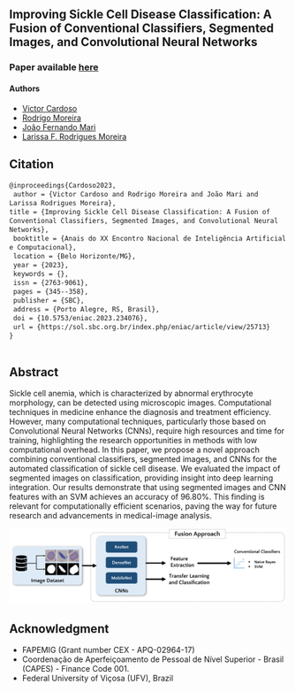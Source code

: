 ## Improving Sickle Cell Disease Classification: A Fusion of Conventional Classifiers, Segmented Images, and Convolutional Neural Networks

### Paper available <a href="https://sol.sbc.org.br/index.php/eniac/article/view/25713" target="_blank">here</a>


#### Authors
- [Victor Cardoso](mailto:victor.cardoso@ufv.br)
- [Rodrigo Moreira](mailto:rodrigo@ufv.br)
- [João Fernando Mari](mailto:joaof.mari@ufv.br)
- [Larissa F. Rodrigues Moreira](mailto:larissa.f.rodrigues@ufv.br)

## Citation

```
@inproceedings{Cardoso2023,
 author = {Victor Cardoso and Rodrigo Moreira and João Mari and Larissa Rodrigues Moreira},
title = {Improving Sickle Cell Disease Classification: A Fusion of Conventional Classifiers, Segmented Images, and Convolutional Neural Networks},
 booktitle = {Anais do XX Encontro Nacional de Inteligência Artificial e Computacional},
 location = {Belo Horizonte/MG},
 year = {2023},
 keywords = {},
 issn = {2763-9061},
 pages = {345--358},
 publisher = {SBC},
 address = {Porto Alegre, RS, Brasil},
 doi = {10.5753/eniac.2023.234076},
 url = {https://sol.sbc.org.br/index.php/eniac/article/view/25713}
}


```

<meta name="citation_title" content="Improving Sickle Cell Disease Classification: A Fusion of Conventional Classifiers, Segmented Images, and Convolutional Neural Network" />
<meta name="citation_publication_date" content="2023" />
<meta name="citation_author" content="Victor Cardoso and Rodrigo Moreira and João Mari and Larissa Rodrigues Moreira" />

## Abstract
Sickle cell anemia, which is characterized by abnormal erythrocyte morphology, can be detected using microscopic images. Computational techniques in medicine enhance the diagnosis and treatment efficiency. However, many computational techniques, particularly those based on Convolutional Neural Networks (CNNs), require high resources and time for training, highlighting the research opportunities in methods with low computational overhead. In this paper, we propose a novel approach combining conventional classifiers, segmented images, and CNNs for the automated classification of sickle cell disease. We evaluated the impact of segmented images on classification, providing insight into deep learning integration. Our results demonstrate that using segmented images and CNN features with an SVM achieves an accuracy of 96.80\%. This finding is relevant for computationally efficient scenarios, paving the way for future research and advancements in medical-image analysis.

![Steps of the proposed approach](steps.png)

## Acknowledgment
- FAPEMIG (Grant number CEX - APQ-02964-17)
- Coordenação de Aperfeiçoamento de Pessoal de Nível Superior - Brasil (CAPES) - Finance Code 001.
- Federal University of Viçosa (UFV), Brazil
